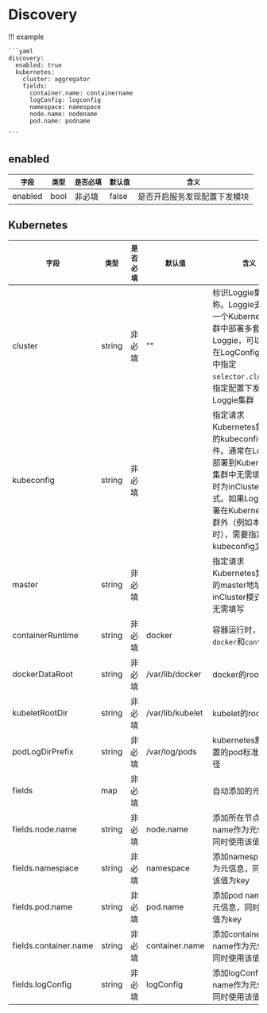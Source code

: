 
# Discovery

!!! example

    ```yaml
    discovery:
      enabled: true
      kubernetes:
        cluster: aggregator
        fields:
          container.name: containername
          logConfig: logconfig
          namespace: namespace
          node.name: nodename
          pod.name: podname

    ```

## enabled

|    `字段`   |    `类型`    |  `是否必填`  |  `默认值`  |  `含义`  |
| ---------- | ----------- | ----------- | --------- | -------- |
| enabled | bool  |    非必填    |   false   | 是否开启服务发现配置下发模块 |


## Kubernetes

|    `字段`   |    `类型`    |  `是否必填`  |  `默认值`  |  `含义`  |
| ---------- | ----------- | ----------- | --------- | -------- |
| cluster | string  |    非必填    |  ""    | 标识Loggie集群名称。Loggie支持在一个Kubernetes集群中部署多套Loggie，可以通过在LogConfig CRD中指定`selector.cluster`，指定配置下发的Loggie集群 |
| kubeconfig | string  |    非必填    |     |  指定请求Kubernetes集群API的kubeconfig文件。通常在Loggie部署到Kubernetes集群中无需填写，此时为inCluster模式。如果Loggie部署在Kubernetes集群外（例如本地调试时），需要指定该kubeconfig文件。 |
| master | string  |    非必填    |     | 指定请求Kubernetes集群API的master地址，inCluster模式一般无需填写 |
| containerRuntime | string  |    非必填    |  docker   | 容器运行时，可选`docker`和`containerd` |
| dockerDataRoot | string  |    非必填    |  /var/lib/docker   | docker的rootfs路径 |
| kubeletRootDir | string  |    非必填    |  /var/lib/kubelet   | kubelet的root路径 |
| podLogDirPrefix | string  |    非必填    |  /var/log/pods   | kubernetes默认放置的pod标准输出路径 |
| fields | map  |    非必填    |    | 自动添加的元信息 |
| fields.node.name | string  |    非必填    |  node.name  | 添加所在节点node name作为元信息，同时使用该值为key |
| fields.namespace | string  |    非必填    |  namespace  | 添加namespace作为元信息，同时使用该值为key |
| fields.pod.name | string  |    非必填    |  pod.name  | 添加pod name作为元信息，同时使用该值为key |
| fields.container.name | string  |    非必填    |  container.name  | 添加container name作为元信息，同时使用该值为key |
| fields.logConfig | string  |    非必填    |  logConfig  | 添加logConfig name作为元信息，同时使用该值为key |

